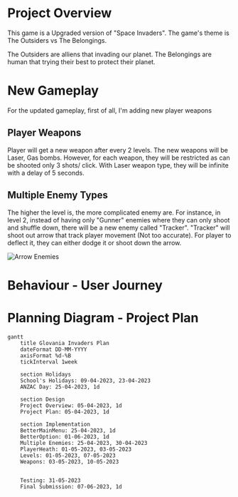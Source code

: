 # Project Overview

This game is a Upgraded version of "Space Invaders". The game's theme is The Outsiders vs The Belongings.


The Outsiders are alliens that invading our planet. The Belongings are human that trying their best to protect their planet. 


# New Gameplay

For the updated gameplay, first of all, I'm adding new player weapons


## Player Weapons

Player will get a new weapon after every 2 levels. The new weapons will be Laser, Gas bombs. However, for each weapon, they will be restricted as can be shooted only 3 shots/ click. With Laser weapon type, they will be infinite with a delay of 5 seconds.

## Multiple Enemy Types
        
The higher the level is, the more complicated enemy are. For instance, in level 2, instead of having only "Gunner" enemies where they can only shoot and shuffle down, there will be a new enemy called "Tracker". "Tracker" will shoot out arrow that track player movement (Not too accurate). For player to deflect it, they can either dodge it or shoot down the arrow.

 ![Arrow Enemies](https://www.pngkit.com/png/detail/28-284284_starfoxx-spaceship-pixel-art-spaceship-png.png)

 
# Behaviour - User Journey



# Planning Diagram - Project Plan

```mermaid
gantt
    title Glovania Invaders Plan
    dateFormat DD-MM-YYYY
    axisFormat %d-%B
    tickInterval 1week

    section Holidays
    School's Holidays: 09-04-2023, 23-04-2023
    ANZAC Day: 25-04-2023, 1d

    section Design
    Project Overview: 05-04-2023, 1d
    Project Plan: 05-04-2023, 1d

    section Implementation
    BetterMainMenu: 25-04-2023, 1d
    BetterOption: 01-06-2023, 1d
    Multiple Enemies: 25-04-2023, 30-04-2023
    PlayerHeath: 01-05-2023, 03-05-2023
    Levels: 01-05-2023, 07-05-2023
    Weapons: 03-05-2023, 10-05-2023


    Testing: 31-05-2023
    Final Submission: 07-06-2023, 1d
```
